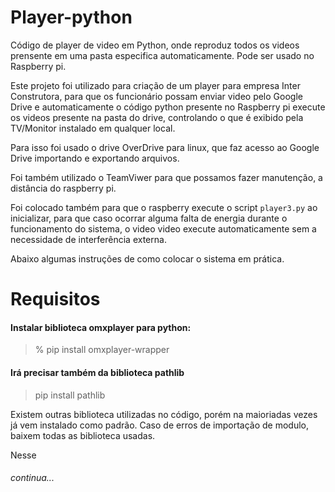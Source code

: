 # Player-python

Código de player de video em Python, onde reproduz todos os videos prensente em uma pasta especifica automaticamente. Pode ser usado no Raspberry pi. 

Este projeto foi utilizado para criação de um player para empresa Inter Construtora, para que os funcionário possam enviar video pelo Google Drive e automaticamente o código python presente no Raspberry pi execute os videos presente na pasta do drive, controlando o que é exibido pela TV/Monitor instalado em qualquer local.

Para isso foi usado o drive OverDrive para linux, que faz acesso ao Google Drive importando e exportando arquivos. 

Foi também utilizado o TeamViwer para que possamos fazer manutenção, a distância do raspberry pi.

Foi colocado também para que o raspberry execute o script `player3.py` ao inicializar, para que caso ocorrar alguma falta de energia durante o funcionamento do sistema, o video video execute automaticamente sem a necessidade de interferência externa.

Abaixo algumas instruções de como colocar o sistema em prática.

# Requisitos 

#### Instalar biblioteca omxplayer para python:


> % pip install omxplayer-wrapper  

#### Irá precisar também da biblioteca pathlib

> pip install pathlib

Existem outras biblioteca utilizadas no código, porém na maioriadas vezes já vem instalado como padrão.
Caso de erros de importação de modulo, baixem todas as biblioteca usadas.

Nesse 

###### continua...
